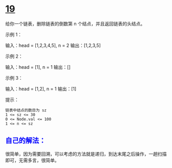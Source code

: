 # [19](https://leetcode.cn/problems/remove-nth-node-from-end-of-list)
给你一个链表，删除链表的倒数第 n 个结点，并且返回链表的头结点。

 

示例 1：

输入：head = [1,2,3,4,5], n = 2
输出：[1,2,3,5]

示例 2：

输入：head = [1], n = 1
输出：[]

示例 3：

输入：head = [1,2], n = 1
输出：[1]

 

提示：

    链表中结点的数目为 sz
    1 <= sz <= 30
    0 <= Node.val <= 100
    1 <= n <= sz

## <font color=blue>自己的解法：</font>
很简单，因为需要回溯，可以考虑的方法就是递归，到达末尾之后操作，一趟扫描即可，无需多言，很简单。